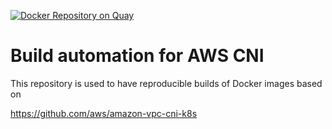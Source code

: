 <!--

    TODO:

    - Add the project to the CircleCI:
      https://circleci.com/setup-project/gh/giantswarm/REPOSITORY_NAME

    - Import RELEASE_TOKEN variable from template repository for the builds:
      https://circleci.com/gh/giantswarm/REPOSITORY_NAME/edit#env-vars

-->
[![Docker Repository on Quay](https://quay.io/repository/giantswarm/aws-cni/status "Docker Repository on Quay")](https://quay.io/repository/giantswarm/aws-cni)

# Build automation for AWS CNI

This repository is used to have reproducible builds of Docker images based on

https://github.com/aws/amazon-vpc-cni-k8s
